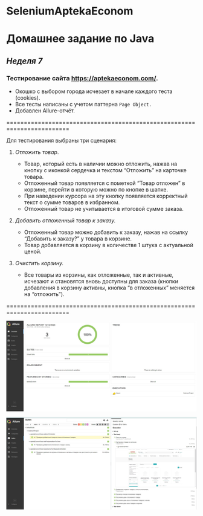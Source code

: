 # SeleniumAptekaEconom
# **Домашнее задание по Java**
## ***Неделя 7***

### ****Тестирование сайта https://aptekaeconom.com/.****

- Окошко с выбором города исчезает в начале каждого теста (cookies). 
- Все тесты написаны с учетом паттерна ``Page Object.``
- Добавлен Allure-отчёт.

========================================================================

Для тестирования выбраны три сценария:

1.  *Отложить товар*. 

    - Товар, который есть в наличии можно отложить, нажав на кнопку с иконкой сердечка и текстом “Отложить” на карточке товара. 
    - Отложенный товар появляется с пометкой “Товар отложен” в корзине, перейти в которую можно по кнопке в шапке. 
    - При наведении курсора на эту кнопку появляется корректный текст о сумме товаров в избранном. 
    - Отложенный товар не учитывается в итоговой сумме заказа.

2. *Добавить отложенный товар к заказу.*
    -  Отложенный товар можно добавить к
заказу, нажав на ссылку “Добавить к заказу?” у товара в корзине. 
    - Товар добавляется в корзину в количестве 1 штука с актуальной ценой.

3.  *Очистить корзину.*
    - Все товары из корзины, как отложенные, так и активные, исчезают и становятся вновь доступны для заказа (кнопки добавления в корзину активны, кнопка “в отложенных” меняется на “отложить”).

========================================================================

![allure1](https://raw.githubusercontent.com/Nelly1555/SeleniumAptekaEconom/main/screenShots/AllureReport1.jpg)

![allure1](https://raw.githubusercontent.com/Nelly1555/SeleniumAptekaEconom/main/screenShots/AllureReport2.jpg)
